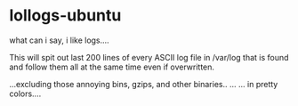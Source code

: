 # lollogs-ubuntu


what can i say, i like logs....

This will spit out last 200 lines of every ASCII log file in /var/log that is found and follow them all at the same time even if overwritten.

...excluding those annoying bins, gzips, and other binaries.. ...
... in pretty colors....







